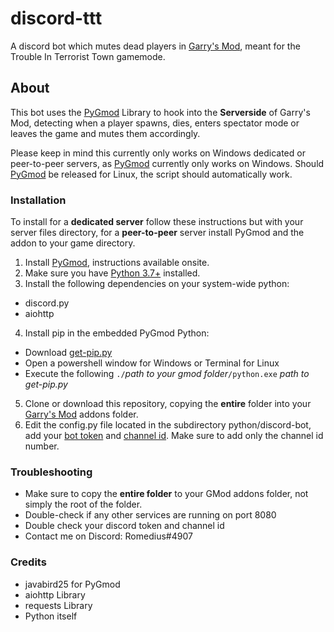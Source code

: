 # discord-ttt
A discord bot which mutes dead players in [Garry's Mod](https://store.steampowered.com/app/4000/Garrys_Mod/ "Garry's Mod"), meant for the Trouble In Terrorist Town gamemode.

## About
This bot uses the [PyGmod](https://github.com/javabird25/PyGmod "PyGmod") Library to hook into the **Serverside** of Garry's Mod, detecting when a player spawns, dies, enters spectator mode or leaves the game and mutes them accordingly.

Please keep in mind this currently only works on Windows dedicated or peer-to-peer servers, as [PyGmod](https://github.com/javabird25/PyGmod "PyGmod") currently only works on Windows. Should [PyGmod](https://github.com/javabird25/PyGmod "PyGmod") be released for Linux, the script should automatically work.

### Installation
To install for a **dedicated server** follow these instructions but with your server files directory, for a **peer-to-peer** server install PyGmod and the addon to your game directory.
1. Install [PyGmod](https://github.com/javabird25/PyGmod/releases "PyGmod"), instructions available onsite.
2. Make sure you have [Python 3.7+](https://www.python.org/ "Python 3.7+") installed.
3. Install the following dependencies on your system-wide python:
* discord.py
* aiohttp
4. Install pip in the embedded PyGmod Python:
* Download [get-pip.py]("https://bootstrap.pypa.io/get-pip.py")
* Open a powershell window for Windows or Terminal for Linux
* Execute the following `./`_path to your gmod folder_`/python.exe` _path to get-pip.py_
5. Clone or download this repository, copying the **entire** folder into your [Garry's Mod](https://store.steampowered.com/app/4000/Garrys_Mod/ "Garry's Mod") addons folder.
6. Edit the config.py file located in the subdirectory python/discord-bot, add your [bot token](https://www.writebots.com/discord-bot-token/ "Bots token") and [channel id](https://www.swipetips.com/how-to-get-channel-id-in-discord/ "channel id"). Make sure to add only the channel id number.

### Troubleshooting
* Make sure to copy the **entire folder** to your GMod addons folder, not simply the root of the folder.
* Double-check if any other services are running on port 8080
* Double check your discord token and channel id
* Contact me on Discord: Romedius#4907

### Credits
* javabird25 for PyGmod
* aiohttp Library
* requests Library
* Python itself
